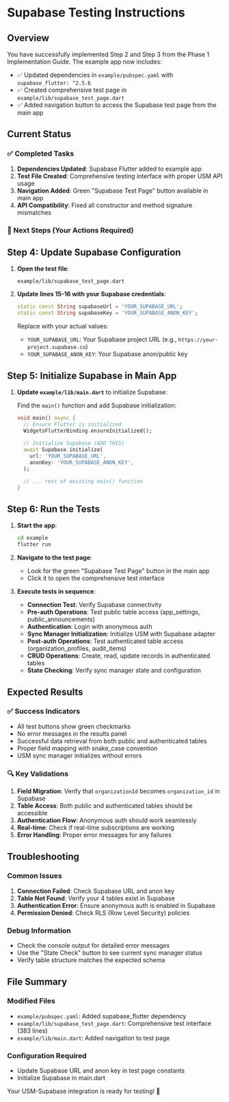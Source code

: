 # Supabase Testing Instructions

## Overview

You have successfully implemented Step 2 and Step 3 from the Phase 1 Implementation Guide. The example app now includes:
- ✅ Updated dependencies in `example/pubspec.yaml` with `supabase_flutter: ^2.5.6`
- ✅ Created comprehensive test page in `example/lib/supabase_test_page.dart`
- ✅ Added navigation button to access the Supabase test page from the main app

## Current Status

### ✅ Completed Tasks
1. **Dependencies Updated**: Supabase Flutter added to example app
2. **Test File Created**: Comprehensive testing interface with proper USM API usage
3. **Navigation Added**: Green "Supabase Test Page" button available in main app
4. **API Compatibility**: Fixed all constructor and method signature mismatches

### 🔧 Next Steps (Your Actions Required)

## Step 4: Update Supabase Configuration

1. **Open the test file**:
   ```
   example/lib/supabase_test_page.dart
   ```

2. **Update lines 15-16 with your Supabase credentials**:
   ```dart
   static const String supabaseUrl = 'YOUR_SUPABASE_URL';
   static const String supabaseKey = 'YOUR_SUPABASE_ANON_KEY';
   ```
   
   Replace with your actual values:
   - `YOUR_SUPABASE_URL`: Your Supabase project URL (e.g., `https://your-project.supabase.co`)
   - `YOUR_SUPABASE_ANON_KEY`: Your Supabase anon/public key

## Step 5: Initialize Supabase in Main App

1. **Update `example/lib/main.dart`** to initialize Supabase:
   
   Find the `main()` function and add Supabase initialization:
   ```dart
   void main() async {
     // Ensure Flutter is initialized
     WidgetsFlutterBinding.ensureInitialized();
     
     // Initialize Supabase (ADD THIS)
     await Supabase.initialize(
       url: 'YOUR_SUPABASE_URL',
       anonKey: 'YOUR_SUPABASE_ANON_KEY',
     );
   
     // ... rest of existing main() function
   }
   ```

## Step 6: Run the Tests

1. **Start the app**:
   ```bash
   cd example
   flutter run
   ```

2. **Navigate to the test page**:
   - Look for the green "Supabase Test Page" button in the main app
   - Click it to open the comprehensive test interface

3. **Execute tests in sequence**:
   - **Connection Test**: Verify Supabase connectivity
   - **Pre-auth Operations**: Test public table access (app_settings, public_announcements)
   - **Authentication**: Login with anonymous auth
   - **Sync Manager Initialization**: Initialize USM with Supabase adapter
   - **Post-auth Operations**: Test authenticated table access (organization_profiles, audit_items)
   - **CRUD Operations**: Create, read, update records in authenticated tables
   - **State Checking**: Verify sync manager state and configuration

## Expected Results

### ✅ Success Indicators
- All test buttons show green checkmarks
- No error messages in the results panel
- Successful data retrieval from both public and authenticated tables
- Proper field mapping with snake_case convention
- USM sync manager initializes without errors

### 🔍 Key Validations
1. **Field Migration**: Verify that `organizationId` becomes `organization_id` in Supabase
2. **Table Access**: Both public and authenticated tables should be accessible
3. **Authentication Flow**: Anonymous auth should work seamlessly
4. **Real-time**: Check if real-time subscriptions are working
5. **Error Handling**: Proper error messages for any failures

## Troubleshooting

### Common Issues
1. **Connection Failed**: Check Supabase URL and anon key
2. **Table Not Found**: Verify your 4 tables exist in Supabase
3. **Authentication Error**: Ensure anonymous auth is enabled in Supabase
4. **Permission Denied**: Check RLS (Row Level Security) policies

### Debug Information
- Check the console output for detailed error messages
- Use the "State Check" button to see current sync manager status
- Verify table structure matches the expected schema

## File Summary

### Modified Files
- `example/pubspec.yaml`: Added supabase_flutter dependency
- `example/lib/supabase_test_page.dart`: Comprehensive test interface (383 lines)
- `example/lib/main.dart`: Added navigation to test page

### Configuration Required
- Update Supabase URL and anon key in test page constants
- Initialize Supabase in main.dart

Your USM-Supabase integration is ready for testing! 🚀
